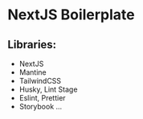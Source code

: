 # NextJS Boilerplate

## Libraries:

- NextJS
- Mantine
- TailwindCSS
- Husky, Lint Stage
- Eslint, Prettier
- Storybook
  ...
